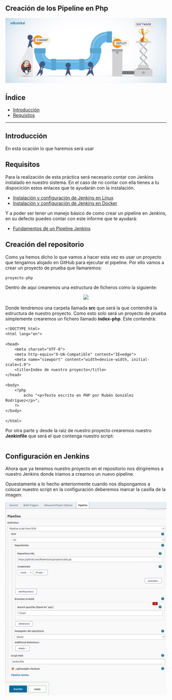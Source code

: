 ## Creación de los Pipeline en Php

<div align="center">
    <img src="../Imágenes/Creación de los Pipeline en Php/Portada.png"/>
</div>

## Índice

- [Introducción]()
- [Requisitos]()

---

## Introducción

En esta ocación lo que haremos será usar 

## Requisitos

Para la realización de esta práctica será necesario contar con Jenkins instalado en nuestro sistema. En el caso de no contar con ella tienes a tu dispocición estos enlaces que te ayudarán con la instalación.

- [Instalación y configuración de Jenkins en Linux](https://github.com/RubenGonz/Despliegues/blob/main/Jenkins/Instalaci%C3%B3n%20y%20configuraci%C3%B3n%20de%20Jenkins%20en%20Linux.md)
- [Instalación y configuración de Jenkins en Docker](https://github.com/RubenGonz/Despliegues/blob/main/Jenkins/Instalaci%C3%B3n%20y%20configuraci%C3%B3n%20de%20Jenkins%20en%20Docker.md)

Y a poder ser tener un manejo básico de como crear un pipeline en Jenkins, en su defecto puedes contar con este informe que te ayudará:

- [Fundamentos de un Pipeline Jenkins](https://github.com/RubenGonz/Despliegues/blob/main/Jenkins/Fundamentos%20de%20un%20Pipeline%20Jenkins.md)

## Creación del repositorio 

Como ya hemos dicho lo que vamos a hacer esta vez es usar un proyecto que tengamos alojado en GitHub para ejecutar el pipeline. Por ello vamos a crear un proyecto de prueba que llamaremos:

```
proyecto-php
```

Dentro de aqui crearemos una estructura de ficheros como la siguiente:

<div align="center">
    <img src="../Imágenes/Creación de los Pipeline en Php/EstructuraFicheros.png"/>
</div>

Donde tendremos una carpeta llamada __src__ que será la que contendrá la estructura de nuestro proyecto. Como esto solo será un proyecto de prueba simplemente crearemos un fichero llamado __index-php__. Este contendrá:

```
<!DOCTYPE html>
<html lang="en">

<head>
    <meta charset="UTF-8">
    <meta http-equiv="X-UA-Compatible" content="IE=edge">
    <meta name="viewport" content="width=device-width, initial-scale=1.0">
    <title>Index de nuestro proyecto</title>
</head>

<body>
    <?php 
        echo "<p>Texto escrito en PHP por Rubén González Rodríguez</p>"; 
    ?>
</body>

</html>
```

Por otra parte y desde la raiz de nuestro proyecto crearemos nuestro __Jenkinfile__  que será el que contenga nuestro script:

```

```

## Configuración en Jenkins

Ahora que ya tenemos nuestro proyecto en el repositorio nos dirigiremos a nuestro Jenkins donde iriamos a crearnos un nuevo pipeline.

Opuestamente a lo hecho anteriormente cuando nos dispongamos a colocar nuestro script en la configuración deberemos marcar la casilla de la imagen:

<div align="center">
    <img src="../Imágenes/Creación de los Pipeline en Php/ConfJenkins.png"/>
</div>